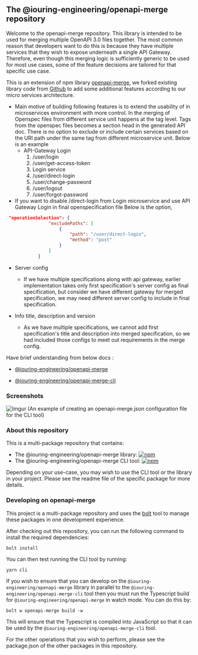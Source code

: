 ## The @iouring-engineering/openapi-merge repository

Welcome to the openapi-merge repository. This library is intended to be used for merging multiple OpenAPI 3.0 files together. The most common reason that developers want to do this is because they have multiple services that they wish to expose underneath a single API Gateway. Therefore, even though this merging logic is sufficiently generic to be used for most use cases, some of the feature decisions are tailored for that specific use case.

This is an extension of npm library [openapi-merge](https://www.npmjs.com/package/openapi-merge), we forked existing library code from [Github](https://github.com/robertmassaioli/openapi-merge) to add some additional features according to our micro services architecture.

- Main motive of building following features is to extend the usability of in microservices environment with more control.
In the merging of Openspec files from different service unit happens at the tag level. Tags from the openspec files becomes a section head in the generated API doc. There is no option to exclude or include certain services based on the URI path under the same tag from different microservice unit. Below is an example
    * API-Gateway Login
        1. /user/login
        2. /user/get-access-token
        3. Login service
        4. /user/direct-login
        5. /user/change-password
        6. /user/logout
        7. /user/forgot-password
- If you want to disable /direct-login from Login microservice and use API Gateway Login in final openspecification file Below is the option,
```json
 "operationSelection": {
                "excludePaths": [
                    {
                        "path": "/user/direct-login",
                        "method": "post"
                    }
                ]
            }
```
- Server config
    * If we have multiple specifications along with api gateway, earlier implementation takes only first specification's server config as final specification, but consider we have different gateway for merged specification, we may need different server config to include in final specification.

- Info title, description and version
    * As we have multiple specifications, we cannot add first specification's title and description into merged specification, so we had included those configs to meet out requirements in the merge config.

Have brief understanding from below docs :

* [@iouring-engineering/openapi-merge](https://github.com/iouring-engineering/openapi-merge/blob/main/packages/openapi-merge/README.md)

* [@iouring-engineering/openapi-merge-cli](https://github.com/iouring-engineering/openapi-merge/blob/main/packages/openapi-merge-cli/README.md)

### Screenshots

![Imgur](https://i.imgur.com/GjnSXCS.png)
(An example of creating an openapi-merge.json configuration file for the CLI tool)

### About this repository

This is a multi-package repository that contains:

* The @iouring-engineering/openapi-merge library: [![npm](https://img.shields.io/npm/v/@iouring-engineering/openapi-merge?label=@iouring-engineering/openapi-merge&logo=npm)](https://www.npmjs.com/package/@iouring-engineering/openapi-merge)
* The @iouring-engineering/openapi-merge CLI tool: [![npm](https://img.shields.io/npm/v/@iouring-engineering/openapi-merge-cli?label=@iouring-engineering/openapi-merge-cli&logo=npm)](https://www.npmjs.com/package/@iouring-engineering/openapi-merge-cli)

Depending on your use-case, you may wish to use the CLI tool or the library in your project. Please see the readme file of the specific package for more details.

### Developing on openapi-merge

This project is a multi-package repository and uses the [bolt][1] tool to manage these packages in one development experience.

After checking out this repository, you can run the following command to install the required dependencies:

``` shell
bolt install
```

You can then test running the CLI tool by running:

``` shell
yarn cli
```

If you wish to ensure that you can develop on the `@iouring-engineering/openapi-merge` library in parallel to the `@iouring-engineering/openapi-merge-cli` tool
then you must run the Typescript build for `@iouring-engineering/openapi-merge` in watch mode. You can do this by:

``` shell
bolt w openapi-merge build -w
```

This will ensure that the Typescript is compiled into JavaScript so that it can be used by the `@iouring-engineering/openapi-merge-cli` tool.

For the other operations that you wish to perform, please see the package.json of the other packages in this repository.

 [1]: https://github.com/boltpkg/bolt